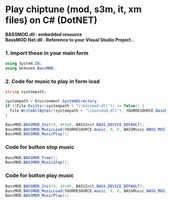 # Play chiptune (mod, s3m, it, xm files) on C# (DotNET)

**BASSMOD.dll       : embedded resource<br/>**
**BassMOD.Net.dll   : Reference to your Visual Studio Project..**


### 1. Import these in your main form
```C#
using System.IO;
using Un4seen.BassMOD;
```

### 2. Code for music to play in form load
```C#
string systempath;

systempath = Environment.SystemDirectory;
if ((File.Exists((systempath + "\\bassmod.dll")) == false)) {
  File.WriteAllBytes((systempath + "\\bassmod.dll"), YOURRESOURCE.BassMOD);
}

BassMOD.BASSMOD_Init(0, 44100, BASSInit.BASS_DEVICE_DEFAULT);
BassMOD.BASSMOD_MusicLoad(YOURRESOURCE.music, 0, 0, BASSMusic.BASS_MUSIC_LOOP);
BassMOD.BASSMOD_MusicPlay();
```


### Code for button stop music
```C#
BassMOD.BASSMOD_Free();
BassMOD.BASSMOD_MusicStop();
```
### Code for button play music
```C#
BassMOD.BASSMOD_Init(0, 44100, BASSInit.BASS_DEVICE_DEFAULT);
BassMOD.BASSMOD_MusicLoad(YOURRESOURCE.music, 0, 0, BASSMusic.BASS_MUSIC_LOOP);
BassMOD.BASSMOD_MusicPlay();
```
